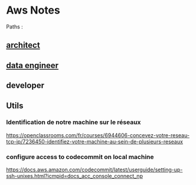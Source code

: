 <a id="notes"> </a>

# Aws Notes

Paths :

<a id="solution-architect"></a>

## [architect](acloud/README.MD#solution-architect)

<a id="data-eng"></a>

## [data engineer](data_eng/README.MD#data-eng)

## developer

## Utils

### Identification de notre machine sur le réseaux

https://openclassrooms.com/fr/courses/6944606-concevez-votre-reseau-tcp-ip/7236450-identifiez-votre-machine-au-sein-de-plusieurs-reseaux

### configure access to codecommit on local machine

https://docs.aws.amazon.com/codecommit/latest/userguide/setting-up-ssh-unixes.html?icmpid=docs_acc_console_connect_np



